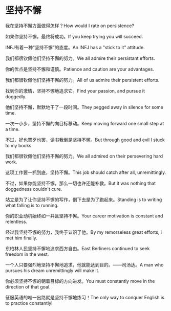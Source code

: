 # 坚持不懈

<p><span class="chinese">我在坚持不懈方面做得怎样？</span><span class="english">How would I rate on persistence?</span></p>

<p><span class="chinese">如果你坚持不懈，最终将成功。</span><span class="english">If you keep trying you will succeed.</span></p>

<p><span class="chinese">INFJ有着一种“坚持不懈”的态度。</span><span class="english">An INFJ has a "stick to it" attitude.</span></p>

<p><span class="chinese">我们都很钦佩他们坚持不懈的努力。</span><span class="english">We all admire their persistant efforts.</span></p>

<p><span class="chinese">你的优点是坚持不懈和谨慎。</span><span class="english">Patience and caution are your advantages.</span></p>

<p><span class="chinese">我们都很钦佩他们坚持不懈的努力。</span><span class="english">All of us admire their persistent efforts.</span></p>

<p><span class="chinese">找到你的激情，坚持不懈地追求它。</span><span class="english">Find your passion, and pursue it doggedly.</span></p>

<p><span class="chinese">他们坚持不懈，默默地干了一段时间。</span><span class="english">They pegged away in silence for some time.</span></p>

<p><span class="chinese">一次一小步，坚持不懈的向目标移动。</span><span class="english">Keep moving forward one small step at a time.</span></p>

<p><span class="chinese">不过，好也罢歹也罢，读书我倒是坚持不懈。</span><span class="english">But through good and evil I stuck to my books.</span></p>

<p><span class="chinese">我们都很钦佩他们坚持不懈的努力。</span><span class="english">We all admired on their persevering hard work.</span></p>

<p><span class="chinese">这项工作要一抓到底，坚持不懈。</span><span class="english">This job should catch after all, unremittingly.</span></p>

<p><span class="chinese">不过，如果你能坚持不懈，那么一切也许还能补救。</span><span class="english">But it was nothing that doggedness couldn't cure.</span></p>

<p><span class="chinese">站立是为了让你坚持不懈的写作，倒下去是为了跑起来。</span><span class="english">Standing is to writing what falling is to running.</span></p>

<p><span class="chinese">你的职业动机始终如一并且坚持不懈。</span><span class="english">Your career motivation is constant and relentless.</span></p>

<p><span class="chinese">经过我坚持不懈的努力，我终于认识了他。</span><span class="english">By my remorseless great efforts, i met him finally.</span></p>

<p><span class="chinese">东柏林人民坚持不懈地追求西方自由。</span><span class="english">East Berliners continued to seek freedom in the west.</span></p>

<p><span class="chinese">一个人只要强烈地坚持不懈地追求，他就能达到目的。——司汤达。</span><span class="english">A man who pursues his dream unremittingly will make it.</span></p>

<p><span class="chinese">你必须坚持不懈的朝着目标的方向进发。</span><span class="english">You must constantly move in the direction of that goal.</span></p>

<p><span class="chinese">征服英语的唯一出路就是坚持不懈地炼习！</span><span class="english">The only way to conquer English is to practice constantly!</span></p>

